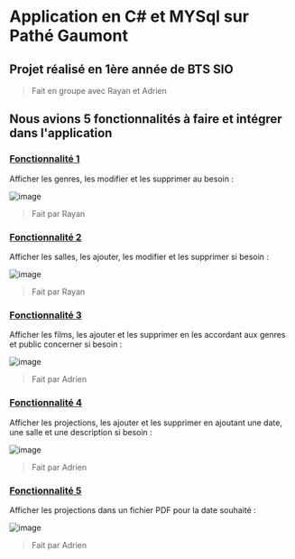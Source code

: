 # Application en C# et MYSql sur Pathé Gaumont
## Projet réalisé en 1ère année de BTS SIO
> Fait en groupe avec Rayan et Adrien
## Nous avions 5 fonctionnalités à faire et intégrer dans l'application
### **<ins>Fonctionnalité 1**</ins>
Afficher les genres, les modifier et les supprimer au besoin :

![image](https://github.com/ItsKiruaPC/Cinema/assets/77117153/118c440a-e998-45da-8abe-f37207838a51)
> Fait par Rayan

### **<ins>Fonctionnalité 2**</ins>
Afficher les salles, les ajouter, les modifier et les supprimer si besoin :

![image](https://github.com/ItsKiruaPC/Cinema/assets/77117153/924b0ee3-6dc5-40d6-a538-64d792efc196)

> Fait par Rayan

### **<ins>Fonctionnalité 3**</ins>
Afficher les films, les ajouter et les supprimer en les accordant aux genres et public concerner si besoin :

![image](https://github.com/ItsKiruaPC/Cinema/assets/77117153/c1b1a6a9-ba43-476b-9980-a09269ca9fe8)

> Fait par Adrien

### **<ins>Fonctionnalité 4**</ins>
Afficher les projections, les ajouter et les supprimer en ajoutant une date, une salle et une description si besoin :

![image](https://github.com/ItsKiruaPC/Cinema/assets/77117153/79912e5b-6d43-469c-8742-d41df080ba10)

>Fait par Adrien

### **<ins>Fonctionnalité 5**</ins>
Afficher les projections dans un fichier PDF pour la date souhaité :

![image](https://github.com/ItsKiruaPC/Cinema/assets/77117153/3b9e9128-6d13-4710-8df7-548db073c2c3)


>Fait par Adrien
